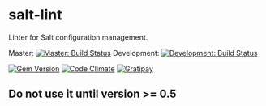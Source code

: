 # salt-lint

Linter for Salt configuration management.

Master: [![Master: Build Status](https://api.shippable.com/projects/551cfc825ab6cc1352b491b3/badge?branchName=master)](https://app.shippable.com/projects/551cfc825ab6cc1352b491b3/builds/latest)
Development: [![Development: Build Status](https://api.shippable.com/projects/551cfc825ab6cc1352b491b3/badge?branchName=development)](https://app.shippable.com/projects/551cfc825ab6cc1352b491b3/builds/latest)


[![Gem Version](https://badge.fury.io/rb/salt-lint.svg)](http://badge.fury.io/rb/salt-lint) 
[![Code Climate](https://codeclimate.com/github/lukaszraczylo/salt-lint/badges/gpa.svg)](https://codeclimate.com/github/lukaszraczylo/salt-lint)
[![Gratipay](https://img.shields.io/gratipay/lukaszraczylo.svg)](https://gratipay.com/lukaszraczylo/)

## Do not use it until version >= 0.5